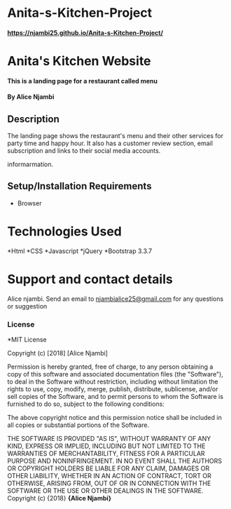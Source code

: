 # Anita-s-Kitchen-Project
#### https://njambi25.github.io/Anita-s-Kitchen-Project/
# Anita's Kitchen Website 
#### This is a landing page for a restaurant called menu 
#### By **Alice Njambi**
## Description
The landing page shows the restaurant's menu and their other services for party time and happy hour. It also has a customer 
review section, email subscription and links to their social media accounts.

informarmation.
## Setup/Installation Requirements
* Browser
# Technologies Used
*Html
*CSS
*Javascript
*jQuery
*Bootstrap 3.3.7

# Support and contact details
Alice njambi.
Send an email to njambialice25@gmail.com for any questions or suggestion
### License
*MIT License

Copyright (c) [2018] [Alice Njambi]

Permission is hereby granted, free of charge, to any person obtaining a copy
of this software and associated documentation files (the "Software"), to deal
in the Software without restriction, including without limitation the rights
to use, copy, modify, merge, publish, distribute, sublicense, and/or sell
copies of the Software, and to permit persons to whom the Software is
furnished to do so, subject to the following conditions:

The above copyright notice and this permission notice shall be included in all
copies or substantial portions of the Software.

THE SOFTWARE IS PROVIDED "AS IS", WITHOUT WARRANTY OF ANY KIND, EXPRESS OR
IMPLIED, INCLUDING BUT NOT LIMITED TO THE WARRANTIES OF MERCHANTABILITY,
FITNESS FOR A PARTICULAR PURPOSE AND NONINFRINGEMENT. IN NO EVENT SHALL THE
AUTHORS OR COPYRIGHT HOLDERS BE LIABLE FOR ANY CLAIM, DAMAGES OR OTHER
LIABILITY, WHETHER IN AN ACTION OF CONTRACT, TORT OR OTHERWISE, ARISING FROM,
OUT OF OR IN CONNECTION WITH THE SOFTWARE OR THE USE OR OTHER DEALINGS IN THE
SOFTWARE.
Copyright (c) {2018} **{Alice Njambi}**
